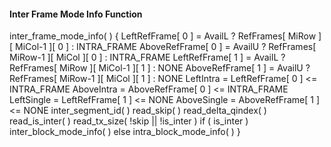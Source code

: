 #### Inter Frame Mode Info Function

<div class="syntax">
inter_frame_mode_info( ) {
    LeftRefFrame[ 0 ] = AvailL ? RefFrames[ MiRow ][ MiCol-1 ][ 0 ] : INTRA_FRAME
    AboveRefFrame[ 0 ] = AvailU ? RefFrames[ MiRow-1 ][ MiCol ][ 0 ] : INTRA_FRAME
    LeftRefFrame[ 1 ] = AvailL ? RefFrames[ MiRow ][ MiCol-1 ][ 1 ] : NONE
    AboveRefFrame[ 1 ] = AvailU ? RefFrames[ MiRow-1 ][ MiCol ][ 1 ] : NONE
    LeftIntra = LeftRefFrame[ 0 ] <= INTRA_FRAME
    AboveIntra = AboveRefFrame[ 0 ] <= INTRA_FRAME
    LeftSingle = LeftRefFrame[ 1 ] <= NONE
    AboveSingle = AboveRefFrame[ 1 ] <= NONE
    inter_segment_id( )
    read_skip( )
    read_delta_qindex( )
    read_is_inter( )
    read_tx_size( !skip || !is_inter )
    if ( is_inter )
        inter_block_mode_info( )
    else
        intra_block_mode_info( )
}
</div>
